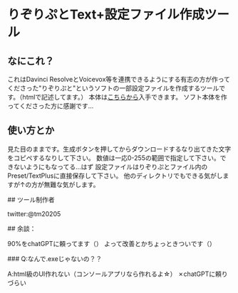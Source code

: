 # りぞりぷとText+設定ファイル作成ツール  
## なにこれ？  
<p>
    これはDavinci ResolveとVoicevox等を連携できるようにする有志の方が作ってくださった"りぞりぷと"というソフトの一部設定ファイルを作成するツールです。（htmlで記述してます。）  
    本体は<a href="https://github.com/nakano000/Resolve_Script">こちらから</a>入手できます。  
    ソフト本体を作ってくださった方に感謝です...
</p>
    
## 使い方とか  
<p>
    見た目のままです。生成ボタンを押してからダウンロードするなり出てきた文字をコピペするなりして下さい。  
    数値は一応0-255の範囲で指定して下さい。できないようにもなってる...はず  
    設定ファイルはりぞりぷとファイル内のPreset/TextPlusに直接保存して下さい。  
    他のディレクトリでもできる気がしますが↑の方が無難な気がします。  
    </p>
## ツール制作者
<p>
    twitter:@tm20205
</p>
## 余談：  
<p>
    90%をchatGPTに頼ってます（）  
    よって改善とかちょっときついです（）  
    </p>
### Q:なんで.exeじゃないの？？  
<p>
    A:html級のUI作れない（コンソールアプリなら作れるよ☆）  
    ✗chatGPTに頼りづらい  
</p>

